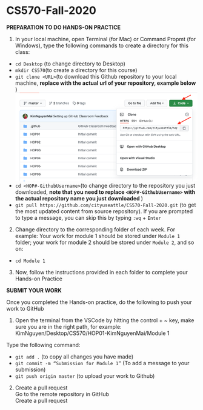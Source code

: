 # CS570-Fall-2020

<strong>PREPARATION TO DO HANDS-ON PRACTICE </strong>

1. In your local machine, open Terminal (for Mac) or Command Propmt (for Windows), type the following commands to create a directory for this class: <br/>
- ```cd Desktop``` (to change directory to Desktop)<br/>
- ```mkdir CS570```(to create a directory for this course)<br/>
- ```git clone <URL>```(to download this Github repository to your local machine, <strong> replace <URL> with the actual url of your repository, example below </strong>)<br/>
![Github URL](github-url.png) <br/>
- ```cd <HOP#-GithubUsername>```(to change directory to the repository you just downloaded, <strong> note that you need to replace ```<HOP#-GithubUsername>``` with the actual repository name you just downloaded </strong>) <br/>
- ```git pull https://github.com/cityuseattle/CS570-Fall-2020.git``` (to get the most updated content from source repository). If you are prompted to type a message, you can skip this by typing ```:wq``` + ```Enter```
2. Change directory to the corresponding folder of each week. For example: Your work for module 1 should be stored under ```Module 1``` folder; your work for module 2 should be stored under ```Module 2```, and so on:<br/>
- ```cd Module 1```<br/>

3. Now, follow the instructions provided in each folder to complete your Hands-on Practice<br/>

<strong>SUBMIT YOUR WORK </strong>

Once you completed the Hands-on practice, do the following to push your work to GitHub <br/>
1. Open the terminal from the VSCode by hitting the control + ~ key, make sure you are in the right path, for example:
KimNguyen/Desktop/CS570/HOP01-KimNguyenMai/Module 1 <br/>

Type the following command: <br/>
- ```git add .``` (to copy all changes you have made)<br/>
- ```git commit -m “Submission for Module 1”``` (To add a message to your submission)<br/>
- ```git push origin master``` (to upload your work to Github) <br/>


2. Create a pull request <br/>
Go to the remote repository in GitHub <br/>
Create a pull request<br/>
